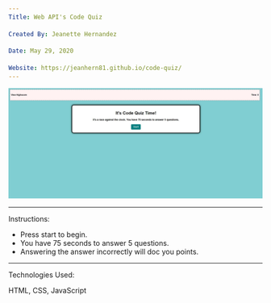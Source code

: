 ```yaml
---
Title: Web API's Code Quiz

Created By: Jeanette Hernandez

Date: May 29, 2020

Website: https://jeanhern81.github.io/code-quiz/
---
```


![Screenshot](screenshot.JPG)

---
Instructions:

- Press start to begin.
- You have 75 seconds to answer 5 questions.
- Answering the answer incorrectly will doc  you points. 

---
Technologies Used:

HTML, CSS, JavaScript